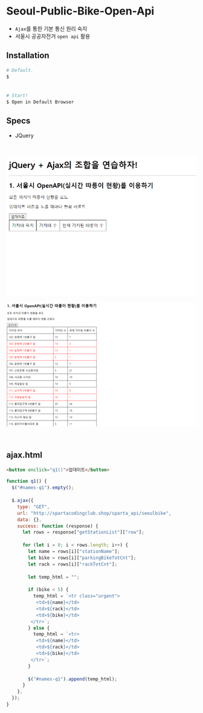 # Seoul-Public-Bike-Open-Api

- `Ajax`를 통한 기본 통신 원리 숙지
- 서울시 공공자전거 `open api` 활용

## Installation

```bash
# Default.
$


# Start!
$ Open in Default Browser
```

## Specs

- JQuery

<br />

![logo](./images/readme_md_1.png)

![logo](./images/readme_md_2.png)

<br />

## ajax.html

```html
<button onclick="q1()">업데이트</button>
```

```javascript
function q1() {
  $("#names-q1").empty();

  $.ajax({
    type: "GET",
    url: "http://spartacodingclub.shop/sparta_api/seoulbike",
    data: {},
    success: function (response) {
      let rows = response["getStationList"]["row"];

      for (let i = 0; i < rows.length; i++) {
        let name = rows[i]["stationName"];
        let bike = rows[i]["parkingBikeTotCnt"];
        let rack = rows[i]["rackTotCnt"];

        let temp_html = "";

        if (bike < 5) {
          temp_html = `<tr class="urgent">
           <td>${name}</td>
           <td>${rack}</td>
           <td>${bike}</td>
         </tr>`;
        } else {
          temp_html = `<tr>
           <td>${name}</td>
           <td>${rack}</td>
           <td>${bike}</td>
         </tr>`;
        }

        $("#names-q1").append(temp_html);
      }
    },
  });
}
```
